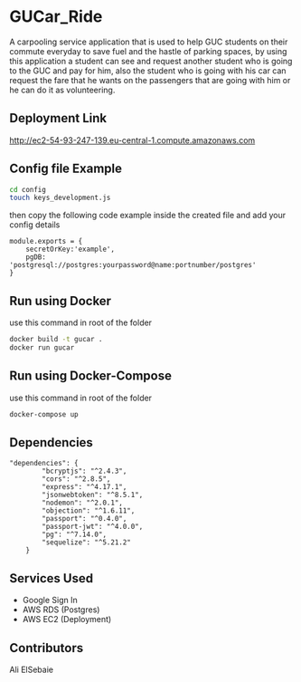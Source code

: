 # GUCar_Ride 

A carpooling service application that is used to help GUC students on their commute everyday to save fuel and the hastle of parking spaces, by using this application a student can see and request another student who is going to the GUC and pay for him, also the student who is going with his car can request the fare that he wants on the passengers that are going with him or he can do it as volunteering. 

## Deployment Link

http://ec2-54-93-247-139.eu-central-1.compute.amazonaws.com


## Config file Example



```bash
cd config
touch keys_development.js
```
then copy the following code example inside the created file
and add your config details
```
module.exports = {
    secretOrKey:'example',
    pgDB: 'postgresql://postgres:yourpassword@name:portnumber/postgres'
}
```
## Run using Docker

use this command in root of the folder


```bash
docker build -t gucar .
docker run gucar
```

## Run using Docker-Compose

use this command in root of the folder

```bash
docker-compose up
```


## Dependencies
```
"dependencies": {
		"bcryptjs": "^2.4.3",
		"cors": "^2.8.5",
		"express": "^4.17.1",
		"jsonwebtoken": "^8.5.1",
		"nodemon": "^2.0.1",
		"objection": "^1.6.11",
		"passport": "^0.4.0",
		"passport-jwt": "^4.0.0",
		"pg": "^7.14.0",
		"sequelize": "^5.21.2"
	}
```

## Services Used

- Google Sign In
- AWS RDS (Postgres)
- AWS EC2 (Deployment)

## Contributors

Ali ElSebaie 


